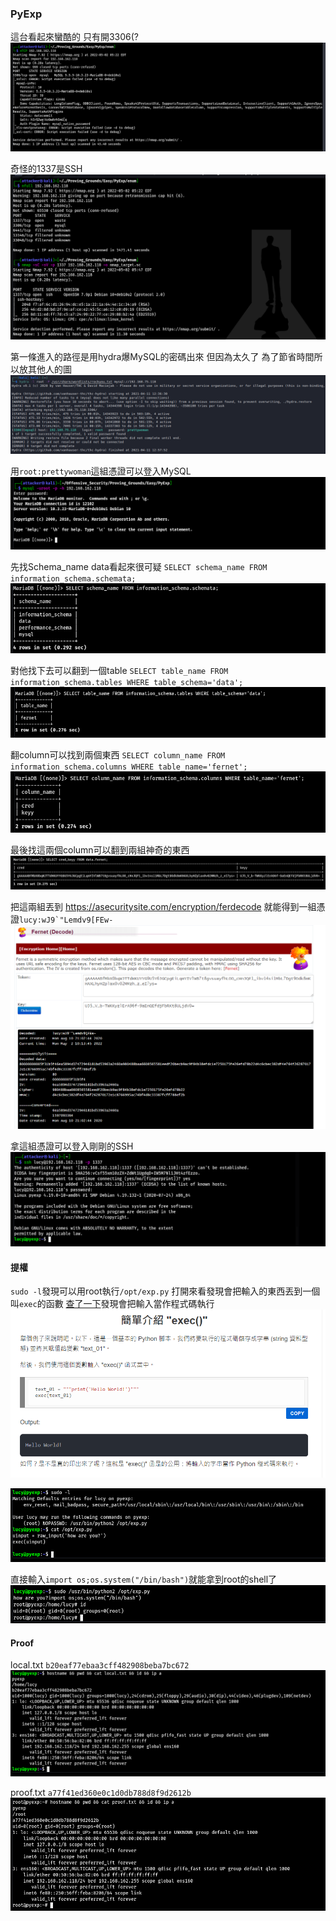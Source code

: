 ### PyExp

這台看起來蠻酷的 只有開3306(?
![](images/xy6Hlfm.png)

奇怪的1337是SSH
![](images/i75E42d.png)

第一條進入的路徑是用hydra爆MySQL的密碼出來 但因為太久了 為了節省時間所以放其他人的圖
![](images/8LYHCjQ.png)

用`root:prettywoman`這組憑證可以登入MySQL
![](images/JEUgRas.png)

先找Schema_name data看起來很可疑
`SELECT schema_name FROM information_schema.schemata;`
![](images/mSpz7ts.png)

對他找下去可以翻到一個table
`SELECT table_name FROM information_schema.tables WHERE table_schema='data';`
![](images/2rsY9i5.png)

翻column可以找到兩個東西
`SELECT column_name FROM information_schema.columns WHERE table_name='fernet';`
![](images/bZ9cQ2R.png)

最後找這兩個column可以翻到兩組神奇的東西
![](images/ZV5FYB8.png)

把這兩組丟到 https://asecuritysite.com/encryption/ferdecode 就能得到一組憑證```lucy:wJ9`"Lemdv9[FEw-```
![](images/zRZZGo7.png)

拿這組憑證可以登入剛剛的SSH
![](images/IkX7OsK.png)

#### 提權

`sudo -l`發現可以用root執行`/opt/exp.py` 打開來看發現會把輸入的東西丟到一個叫`exec`的函數 [查了一下](https://clay-atlas.com/blog/2019/07/30/%E5%9C%A8-python-%E7%A8%8B%E5%BC%8F%E4%B8%AD%E5%8B%95%E6%85%8B%E5%9F%B7%E8%A1%8C%E7%A8%8B%E5%BC%8F%E7%A2%BC-%E4%BD%BF%E7%94%A8-exec-%E5%B0%87-string-%E8%AE%8A%E6%88%90%E7%A8%8B/)發現會把輸入當作程式碼執行
![](images/RW87fHi.png)

![](images/dYW5hx0.png)

直接輸入`import os;os.system("/bin/bash")`就能拿到root的shell了
![](images/99KEISK.png)

#### Proof

local.txt
`b20eaf77ebaa3cff482908beba7bc672`
![](images/4yU7xCr.png)

proof.txt
`a77f41ed360e0c1d0db788d8f9d2612b`
![](images/jl9JVX7.png)